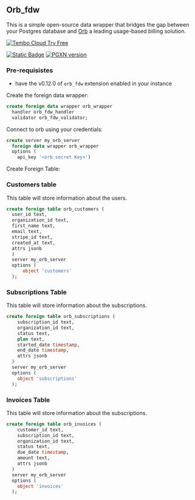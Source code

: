 ## Orb_fdw

This is a simple open-source data wrapper that bridges the gap between your Postgres database
and [Orb](https://www.withorb.com/) a leading usage-based billing solution.

[![Tembo Cloud Try Free](https://tembo.io/tryFreeButton.svg)](https://cloud.tembo.io/sign-up)

[![Static Badge](https://img.shields.io/badge/%40tembo-community?logo=slack&label=slack)](https://join.slack.com/t/tembocommunity/shared_invite/zt-20dtnhcmo-pLNV7_Aobi50TdTLpfQ~EQ)
[![PGXN version](https://badge.fury.io/pg/orb_fdw.svg)](https://pgxn.org/dist/orb_fdw/)

### Pre-requisistes

- have the v0.12.0 of `orb_fdw` extension enabled in your instance

Create the foreign data wrapper:

``` sql
create foreign data wrapper orb_wrapper
  handler orb_fdw_handler
  validator orb_fdw_validator;
```

Connect to orb using your credentials:

``` sql
create server my_orb_server
  foreign data wrapper orb_wrapper
  options (
    api_key '<orb secret Key>')
```

Create Foreign Table:

### Customers table

This table will store information about the users.

``` sql
create foreign table orb_customers (
  user_id text,
  organization_id text,
  first_name text,
  email text,
  stripe_id text,
  created_at text,
  attrs jsonb
  )
  server my_orb_server
  options (
      object 'customers'
  );
```

### Subscriptions Table

This table will store information about the subscriptions.

``` sql
create foreign table orb_subscriptions (
    subscription_id text,
    organization_id text,
    status text,
    plan text,
    started_date timestamp,
    end_date timestamp,
    attrs jsonb
  )
  server my_orb_server
  options (
    object 'subscriptions'
  );
```

### Invoices Table

This table will store information about the subscriptions.

``` sql
create foreign table orb_invoices (
    customer_id text,
    subscription_id text,
    organization_id text,
    status text,
    due_date timestamp,
    amount text,
    attrs jsonb
  )
  server my_orb_server
  options (
    object 'invoices'
  );
```
